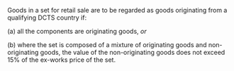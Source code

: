 Goods in a set for retail sale are to be regarded as goods originating from a qualifying DCTS country if:

(a) all the components are originating goods, *or*

(b) where the set is composed of a mixture of originating goods and non-originating goods, the value of the non-originating goods does not exceed 15% of the ex-works price of the set.
